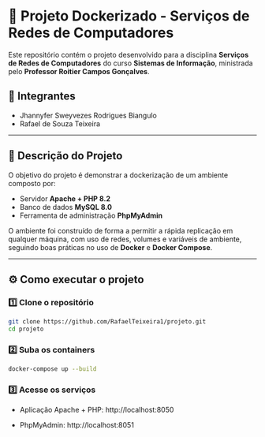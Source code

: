 # 🐳 Projeto Dockerizado - Serviços de Redes de Computadores

Este repositório contém o projeto desenvolvido para a disciplina **Serviços de Redes de Computadores** do curso **Sistemas de Informação**, ministrada pelo **Professor Roitier Campos Gonçalves**.

## 👥 Integrantes
- Jhannyfer Sweyvezes Rodrigues Biangulo  
- Rafael de Souza Teixeira  

---

## 📌 Descrição do Projeto

O objetivo do projeto é demonstrar a dockerização de um ambiente composto por:
- Servidor **Apache + PHP 8.2**
- Banco de dados **MySQL 8.0**
- Ferramenta de administração **PhpMyAdmin**

O ambiente foi construído de forma a permitir a rápida replicação em qualquer máquina, com uso de redes, volumes e variáveis de ambiente, seguindo boas práticas no uso de **Docker** e **Docker Compose**.

---

## ⚙️ Como executar o projeto

### 1️⃣ Clone o repositório
```bash
git clone https://github.com/RafaelTeixeira1/projeto.git
cd projeto
```

### 2️⃣ Suba os containers
```bash
docker-compose up --build
```

### 3️⃣ Acesse os serviços

- Aplicação Apache + PHP: http://localhost:8050

- PhpMyAdmin: http://localhost:8051
